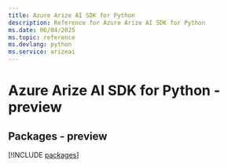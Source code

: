 ```yaml
---
title: Azure Arize AI SDK for Python
description: Reference for Azure Arize AI SDK for Python
ms.date: 06/04/2025
ms.topic: reference
ms.devlang: python
ms.service: arizeai
---
```

# Azure Arize AI SDK for Python - preview
## Packages - preview
[!INCLUDE [packages](arize-ai-index.md)]